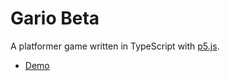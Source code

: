 
# Gario Beta

A platformer game written in TypeScript with [p5.js](https://p5js.org/).

- [Demo](https://camilleabella.github.io/Gario/dist/)

